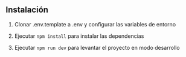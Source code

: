 
## Instalación

1. Clonar .env.template a .env y configurar las variables de entorno
2. Ejecutar `npm install` para instalar las dependencias

4. Ejecutar `npm run dev` para levantar el proyecto en modo desarrollo

